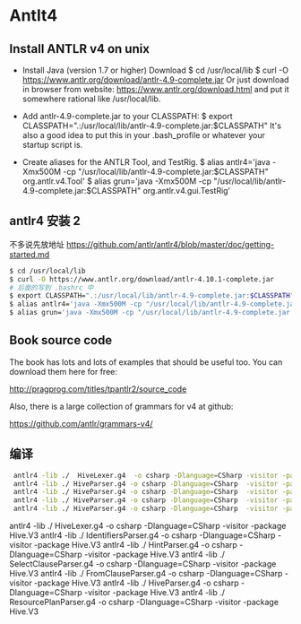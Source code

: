 # Antlt4

## Install  ANTLR v4 on unix
+ Install Java (version 1.7 or higher)
Download
    $ cd /usr/local/lib
    $ curl -O https://www.antlr.org/download/antlr-4.9-complete.jar
Or just download in browser from website: https://www.antlr.org/download.html and put it somewhere rational like /usr/local/lib.

+ Add antlr-4.9-complete.jar to your CLASSPATH:
    $ export CLASSPATH=".:/usr/local/lib/antlr-4.9-complete.jar:$CLASSPATH"
It's also a good idea to put this in your .bash_profile or whatever your startup script is.

+ Create aliases for the ANTLR Tool, and TestRig.
    $ alias antlr4='java -Xmx500M -cp "/usr/local/lib/antlr-4.9-complete.jar:$CLASSPATH" org.antlr.v4.Tool'
    $ alias grun='java -Xmx500M -cp "/usr/local/lib/antlr-4.9-complete.jar:$CLASSPATH" org.antlr.v4.gui.TestRig'

## antlr4 安装 2

不多说先放地址 https://github.com/antlr/antlr4/blob/master/doc/getting-started.md

```bash
$ cd /usr/local/lib
$ curl -O https://www.antlr.org/download/antlr-4.10.1-complete.jar
# 后面的写到 .bashrc 中
$ export CLASSPATH=".:/usr/local/lib/antlr-4.9-complete.jar:$CLASSPATH"
$ alias antlr4='java -Xmx500M -cp "/usr/local/lib/antlr-4.9-complete.jar:$CLASSPATH" org.antlr.v4.Tool'
$ alias grun='java -Xmx500M -cp "/usr/local/lib/antlr-4.9-complete.jar:$CLASSPATH" org.antlr.v4.gui.TestRig'
```

## Book source code
The book has lots and lots of examples that should be useful too. You can download them here for free:

http://pragprog.com/titles/tpantlr2/source_code

Also, there is a large collection of grammars for v4 at github:

https://github.com/antlr/grammars-v4/

## 编译

```bash
 antlr4 -lib ./  HiveLexer.g4  -o csharp -Dlanguage=CSharp -visitor -package Hive.V3
 antlr4 -lib ./ HiveParser.g4 -o csharp -Dlanguage=CSharp  -visitor -package Hive.V3
 antlr4 -lib ./ HiveParser.g4 -o csharp -Dlanguage=CSharp  -visitor -package Hive.V3
 antlr4 -lib ./ HiveParser.g4 -o csharp -Dlanguage=CSharp  -visitor -package Hive.V3
 antlr4 -lib ./ HiveParser.g4 -o csharp -Dlanguage=CSharp  -visitor -package Hive.V3
```

 antlr4 -lib ./ HiveLexer.g4            -o csharp -Dlanguage=CSharp  -visitor -package Hive.V3
 antlr4 -lib ./ IdentifiersParser.g4    -o csharp -Dlanguage=CSharp  -visitor -package Hive.V3
 antlr4 -lib ./ HintParser.g4           -o csharp -Dlanguage=CSharp  -visitor -package Hive.V3
 antlr4 -lib ./ SelectClauseParser.g4   -o csharp -Dlanguage=CSharp  -visitor -package Hive.V3
 antlr4 -lib ./ FromClauseParser.g4     -o csharp -Dlanguage=CSharp  -visitor -package Hive.V3
 antlr4 -lib ./ HiveParser.g4           -o csharp -Dlanguage=CSharp  -visitor -package Hive.V3
 antlr4 -lib ./ ResourcePlanParser.g4   -o csharp -Dlanguage=CSharp  -visitor -package Hive.V3